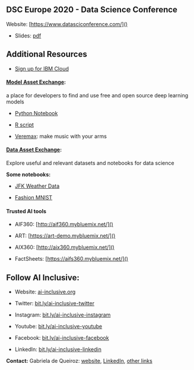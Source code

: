 ## DSC Europe 2020 - Data Science Conference

Website: [https://www.datasciconference.com/]()


- Slides: [pdf](2020-11-20_DSC-Europe.pdf)


## Additional Resources

- [Sign up for IBM Cloud](https://ibm.biz/Bdq5Nj) 

#### [Model Asset Exchange](http://ibm.biz/model-exchange): 

a place for developers to find and use free and open source deep learning models

- [Python Notebook](http://ibm.biz/max-notebook)

- [R script](https://github.com/CODAIT/presentations/blob/310910dd51f4c64df39d41d4627fc30e14188d75/talks/2020-06-18_DSSelevate-Elevating-Women-in-Data/object_detector.R)

- [Veremax](http://ibm.biz/veremax): make music with your arms


#### [Data Asset Exchange](http://ibm.biz/data-exchange): 

Explore useful and relevant datasets and notebooks for data science


**Some notebooks:**

- [JFK Weather Data](https://developer.ibm.com/exchanges/data/all/jfk-weather-data/)

- [Fashion MNIST](https://developer.ibm.com/exchanges/data/all/fashion-mnist/)




#### Trusted AI tools

- AIF360: [http://aif360.mybluemix.net/]()

- ART: [https://art-demo.mybluemix.net/]()

- AIX360: [http://aix360.mybluemix.net/]()

- FactSheets: [https://aifs360.mybluemix.net/]()




## Follow AI Inclusive:

- Website: [ai-inclusive.org]()

- Twitter: [bit.ly/ai-inclusive-twitter]()

- Instagram: [bit.ly/ai-inclusive-instagram]()

- Youtube: [bit.ly/ai-inclusive-youtube]()

- Facebook: [bit.ly/ai-inclusive-facebook]()

- LinkedIn: [bit.ly/ai-inclusive-linkedin]()


**Contact:** Gabriela de Queiroz: [website](https://k-roz.com/), [LinkedIn](https://www.linkedin.com/in/gabrieladequeiroz), [other links](https://linktr.ee/gdq)
